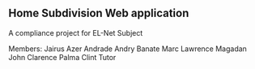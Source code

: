 ## Home Subdivision Web application

A compliance project for EL-Net Subject

Members: Jairus Azer Andrade
         Andry  Banate
         Marc Lawrence Magadan
         John Clarence Palma
         Clint Tutor